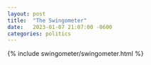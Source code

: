 ```yaml
---
layout: post
title:  "The Swingometer"
date:   2023-01-07 21:07:00 -0600
categories: politics
---
```


{% include swingometer/swingometer.html %}